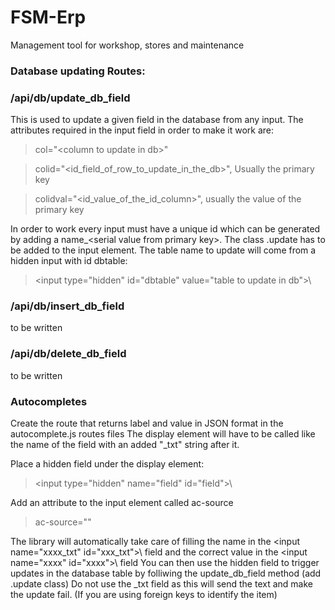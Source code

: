 # FSM-Erp
Management tool for workshop, stores and maintenance

### Database updating Routes:

### /api/db/update_db_field
This is used to update a given field in the database from any input. The attributes required in the input field in order to make it work are: 

>col="\<column to update in db>\"

>colid="\<id_field_of_row_to_update_in_the_db>\", Usually the primary key

>colidval="\<id_value_of_the_id_column>\", usually the value of the primary key

In order to work every input must have a unique id which can be generated by adding a name_\<serial value from primary key>\. The class .update has to be added to the input element. The table name to update will come from a hidden input with id dbtable: 

>\<input type="hidden" id="dbtable" value="table to update in db">\

### /api/db/insert_db_field
to be written

### /api/db/delete_db_field
to be written

### Autocompletes
Create the route that returns label and value in JSON format in the autocomplete.js routes files
The display element will have to be called like the name of the field with an added "_txt" string after it.

Place a hidden field under the display element:

>\<input type="hidden" name="field" id="field">\ 

Add an attribute to the input element called ac-source

>ac-source="<name of the route in autcompletes.js>" 

The library will automatically take care of filling the name in the \<input name="xxxx_txt" id="xxx_txt">\ field and the correct value in the \<input name="xxxx" id="xxxx">\ field
You can then use the hidden field to trigger updates in the database table by folliwing the update_db_field method (add .update class)
Do not use the _txt field as this will send the text and make the update fail. (If you are using foreign keys to identify the item)
